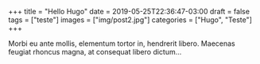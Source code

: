 +++
title = "Hello Hugo"
date = 2019-05-25T22:36:47-03:00
draft = false
tags = ["teste"]
images = ["img/post2.jpg"]
categories = ["Hugo", "Teste"]
+++

Morbi eu ante mollis, elementum tortor in, hendrerit libero. Maecenas feugiat rhoncus magna, at consequat libero dictum… 